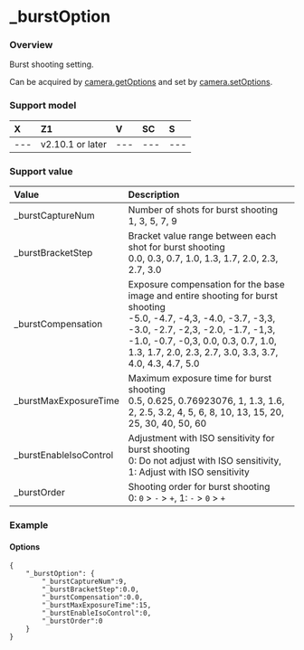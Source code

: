 # _burstOption

### Overview
Burst shooting setting.

Can be acquired by [camera.getOptions](../commands/camera.get_options.md) and set by [camera.setOptions](../commands/camera.set_options.md).

### Support model

| X | Z1 | V | SC | S |
|:--|:--|:--|:--|:--|
| --- | v2.10.1 or later | --- | --- | --- |

### Support value

| Value | Description |
|:--|:--|
| _burstCaptureNum | Number of shots for burst shooting<br>1, 3, 5, 7, 9 |
| _burstBracketStep | Bracket value range between each shot for burst shooting<br>0.0, 0.3, 0.7, 1.0, 1.3, 1.7, 2.0, 2.3, 2.7, 3.0 |
| _burstCompensation | Exposure compensation for the base image and entire shooting for burst shooting<br>-5.0, -4.7, -4,3, -4.0, -3.7, -3,3, -3.0, -2.7, -2,3, -2.0, -1.7, -1,3, -1.0, -0.7, -0,3, 0.0, 0.3, 0.7, 1.0, 1.3, 1.7, 2.0, 2.3, 2.7, 3.0, 3.3, 3.7, 4.0, 4.3, 4.7, 5.0 |
| _burstMaxExposureTime | Maximum exposure time for burst shooting<br>0.5, 0.625, 0.76923076, 1, 1.3, 1.6, 2, 2.5, 3.2, 4, 5, 6, 8, 10, 13, 15, 20, 25, 30, 40, 50, 60 |
| _burstEnableIsoControl | Adjustment with ISO sensitivity for burst shooting<br>0: Do not adjust with ISO sensitivity, 1: Adjust with ISO sensitivity |
| _burstOrder | Shooting order for burst shooting<br>0: `0` > `-` > `+`, 1: `-` > `0` > `+` |

### Example

#### Options

```
{
    "_burstOption": {
        "_burstCaptureNum":9,
        "_burstBracketStep":0.0,
        "_burstCompensation":0.0,
        "_burstMaxExposureTime":15,
        "_burstEnableIsoControl":0,
        "_burstOrder":0
    }
}
```
